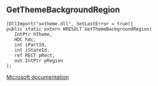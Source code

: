 ## GetThemeBackgroundRegion

```
[DllImport("uxtheme.dll", SetLastError = true)]
public static extern HRESULT GetThemeBackgroundRegion(
   IntPtr hTheme,
   HDC hdc,
   int iPartId,
   int iStateId,
   ref RECT pRect,
   out IntPtr pRegion
);
```

[Microsoft documentation](https://docs.microsoft.com/en-us/windows/win32/api/uxtheme/nf-uxtheme-getthemebackgroundregion)
